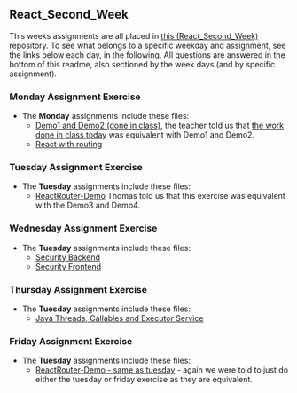 ## React_Second_Week

This weeks assignments are all placed in [this (React_Second_Week)](https://github.com/Castau/React_Second_Week) repository. To see what belongs to a specific weekday and assignment, see the links below each day, in the following. All questions are answered in the bottom of this readme, also sectioned by the week days (and by specific assignment).  

### Monday Assignment Exercise
* The **Monday** assignments include these files:  
  * [Demo1 and Demo2 (done in class)](https://github.com/Castau/React_Second_Week/tree/master/Monday_In_Class/src), the teacher told us that [the work done in class today](https://docs.google.com/document/d/1a-ItkJGOl7rAtLQKxyqRiczaZeQyZDnvrS7llpvpg0I/edit) was equivalent with Demo1 and Demo2.
  * [React with routing](https://github.com/Castau/React_Second_Week/tree/master/monday_exercise/src)   
    
### Tuesday Assignment Exercise
* The **Tuesday** assignments include these files:  
  * [ReactRouter-Demo](https://github.com/Castau/React_Second_Week/tree/master/tuesday) Thomas told us that this exercise was equivalent with the Demo3 and Demo4.
    
### Wednesday Assignment Exercise
* The **Tuesday** assignments include these files:  
  * [Security Backend](https://github.com/Castau/React_Second_Week/tree/master/Security)
  * [Security Frontend](https://github.com/Castau/React_Second_Week/tree/master/security_frontend)
    
### Thursday Assignment Exercise
* The **Tuesday** assignments include these files:  
  * [Java Threads, Callables and Executor Service](https://github.com/Castau/React_Second_Week/tree/master/Sequential_EX)
    
### Friday Assignment Exercise
* The **Tuesday** assignments include these files:  
  * [ReactRouter-Demo - same as tuesday](https://github.com/Castau/React_Second_Week/tree/master/tuesday) - again we were told to just do either the tuesday or friday exercise as they are equivalent. 



